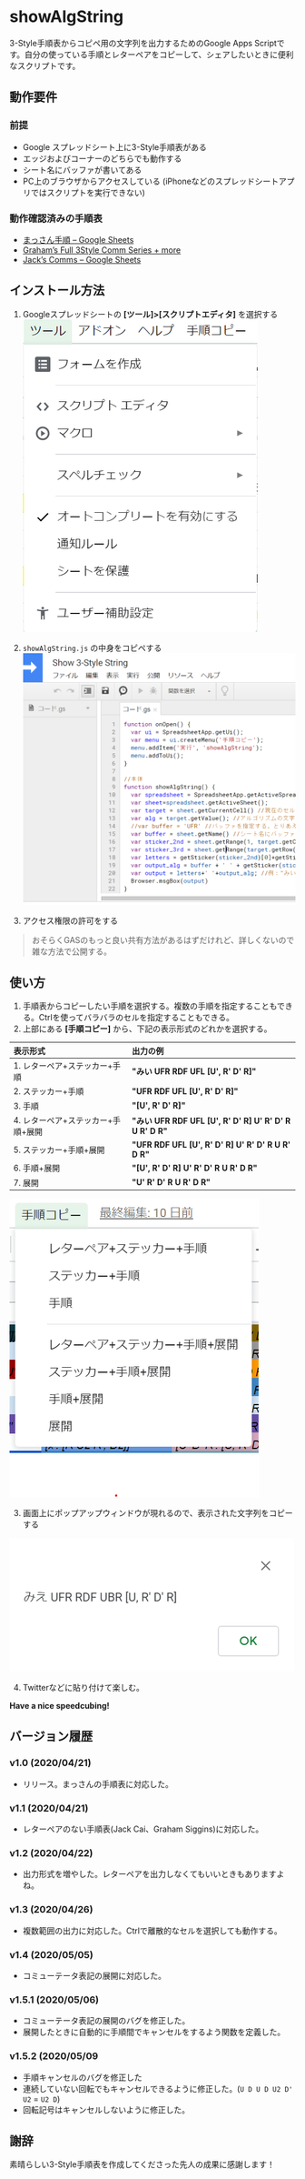 # showAlgString
3-Style手順表からコピペ用の文字列を出力するためのGoogle Apps Scriptです。自分の使っている手順とレターペアをコピーして、シェアしたいときに便利なスクリプトです。

## 動作要件
### 前提
- Google スプレッドシート上に3-Style手順表がある
- エッジおよびコーナーのどちらでも動作する
- シート名にバッファが書いてある
- PC上のブラウザからアクセスしている (iPhoneなどのスプレッドシートアプリではスクリプトを実行できない)

### 動作確認済みの手順表
- [まっさん手順 – Google Sheets](https://docs.google.com/spreadsheets/d/1mHlpvaKb9Emi1ach6vsMcQwBY4mNSJ0ncn5fnVOzojE/edit#gid=337645627)
- [Graham’s Full 3Style Comm Series + more](https://docs.google.com/spreadsheets/d/1-AnKGJMHN3SAOcZxem3XJ5tBm7Dk1dTRcZ7KcXYbGP4/)
- [Jack’s Comms – Google Sheets](https://docs.google.com/spreadsheets/d/1yl5Xwn2aDpXyHA0Rx1OUrDzec8nbg18wxis3I4uDoIw/edit)

## インストール方法
1. Googleスプレッドシートの **[ツール]>[スクリプトエディタ]** を選択する
![](img/install-1.png)

2. `showAlgString.js` の中身をコピペする
![](img/install-2.png)

3. アクセス権限の許可をする

> おそらくGASのもっと良い共有方法があるはずだけれど、詳しくないので雑な方法で公開する。

## 使い方
1. 手順表からコピーしたい手順を選択する。複数の手順を指定することもできる。Ctrlを使ってバラバラのセルを指定することもできる。
2. 上部にある **[手順コピー]** から、下記の表示形式のどれかを選択する。

| 表示形式                      | 出力の例                             |
| :---------------------------- | :----------------------------------- |
| 1. レターペア+ステッカー+手順 | **"みい UFR RDF UFL [U', R' D' R]"** |
| 2. ステッカー+手順            | **"UFR RDF UFL [U', R' D' R]"**      |
| 3. 手順                       | **"[U', R' D' R]"**                  |
| 4. レターペア+ステッカー+手順+展開 | **"みい UFR RDF UFL [U', R' D' R] U' R' D' R U R' D R"** |
| 5. ステッカー+手順+展開            | **"UFR RDF UFL [U', R' D' R] U' R' D' R U R' D R"**      |
| 6. 手順+展開                       | **"[U', R' D' R] U' R' D' R U R' D R"**                  |
| 7. 展開                       | **"U' R' D' R U R' D R"**                  |

![](img/usage-1.png)

3. 画面上にポップアップウィンドウが現れるので、表示された文字列をコピーする

![](img/usage-2.png)

4. Twitterなどに貼り付けて楽しむ。


**Have a nice speedcubing!**

## バージョン履歴
### v1.0 (2020/04/21)
- リリース。まっさんの手順表に対応した。
### v1.1 (2020/04/21)
- レターペアのない手順表(Jack Cai、Graham Siggins)に対応した。
### v1.2 (2020/04/22)
- 出力形式を増やした。レターペアを出力しなくてもいいときもありますよね。
### v1.3 (2020/04/26)
- 複数範囲の出力に対応した。Ctrlで離散的なセルを選択しても動作する。
### v1.4 (2020/05/05)
- コミューテータ表記の展開に対応した。
### v1.5.1 (2020/05/06)
- コミューテータ表記の展開のバグを修正した。
- 展開したときに自動的に手順間でキャンセルをするよう関数を定義した。
### v1.5.2  (2020/05/09
- 手順キャンセルのバグを修正した
- 連続していない回転でもキャンセルできるように修正した。(`U D U D U2 D' U2` = `U2 D`)
- 回転記号はキャンセルしないように修正した。

## 謝辞
素晴らしい3-Style手順表を作成してくださった先人の成果に感謝します！

